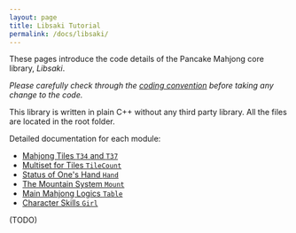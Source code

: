 ```yaml
---
layout: page
title: Libsaki Tutorial
permalink: /docs/libsaki/
---
```


These pages introduce the code details
of the Pancake Mahjong core library, *Libsaki*.

*Please carefully check through the [coding convention](/docs/cpp/)
before taking any change to the code.* 

This library is written in plain C++ without any third party library. 
All the files are located in the root folder.

Detailed documentation for each module:

- [Mahjong Tiles `T34` and `T37`](/docs/libsaki/tile/)
- [Multiset for Tiles `TileCount`](/docs/libsaki/tilecount/)
- [Status of One's Hand `Hand`](/docs/libsaki/hand/)
- [The Mountain System `Mount`](/docs/libsaki/mount/)
- [Main Mahjong Logics `Table`](/docs/libsaki/table/)
- [Character Skills `Girl`](/docs/libsaki/girl/)

(TODO)
